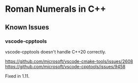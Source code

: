# Roman Numerals in C++

## Known Issues

### vscode-cpptools

vscode-cpptools doesn't handle C++20 correctly.

https://github.com/microsoft/vscode-cmake-tools/issues/2608
https://github.com/microsoft/vscode-cpptools/issues/9458

Fixed in 1.11.
